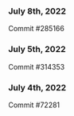 ### July 8th, 2022

Commit #285166

### July 5th, 2022

Commit #314353


### July 4th, 2022

Commit #72281
